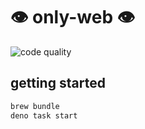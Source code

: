 # 👁 only-web 👁

![code quality](https://img.shields.io/badge/code%20quality-demoware-red)

## getting started

```bash
brew bundle
deno task start
```
